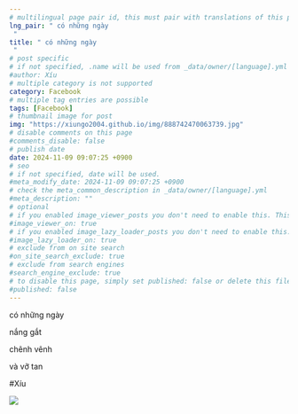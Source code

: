 ```yaml
---
# multilingual page pair id, this must pair with translations of this page. (This name must be unique)
lng_pair: " có những ngày
 "
title: " có những ngày
 "
# post specific
# if not specified, .name will be used from _data/owner/[language].yml
#author: Xíu
# multiple category is not supported
category: Facebook
# multiple tag entries are possible
tags: [Facebook]
# thumbnail image for post
img: "https://xiungo2004.github.io/img/888742470063739.jpg"
# disable comments on this page
#comments_disable: false
# publish date
date: 2024-11-09 09:07:25 +0900
# seo
# if not specified, date will be used.
#meta_modify_date: 2024-11-09 09:07:25 +0900
# check the meta_common_description in _data/owner/[language].yml
#meta_description: ""
# optional
# if you enabled image_viewer_posts you don't need to enable this. This is only if image_viewer_posts = false
#image_viewer_on: true
# if you enabled image_lazy_loader_posts you don't need to enable this. This is only if image_lazy_loader_posts = false
#image_lazy_loader_on: true
# exclude from on site search
#on_site_search_exclude: true
# exclude from search engines
#search_engine_exclude: true
# to disable this page, simply set published: false or delete this file
#published: false
---
```

có những ngày

nắng gắt

chênh vênh

và vỡ tan


#Xíu
<!-- outline-end -->
<img src= "https://xiungo2004.github.io/img/888742470063739.jpg">
